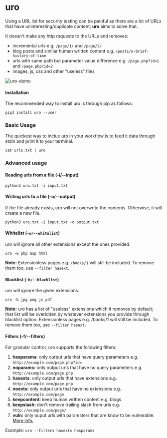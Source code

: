 # uro
Using a URL list for security testing can be painful as there are a lot of URLs that have uninteresting/duplicate content; **uro** aims to solve that.

It doesn't make any http requests to the URLs and removes:
- incremental urls e.g. `/page/1/` and `/page/2/`
- blog posts and similar human written content e.g. `/posts/a-brief-history-of-time`
- urls with same path but parameter value difference e.g. `/page.php?id=1` and `/page.php?id=2`
- images, js, css and other "useless" files

![uro-demo](https://i.ibb.co/x2tWCC5/uro-demo.png)

#### Installation
The recommended way to install uro is through pip as follows:
```
pip3 install uro --user
```

### Basic Usage
The quickest way to inclue uro in your workflow is to feed it data through stdin and print it to your terminal.
```
cat urls.txt | uro
```

### Advanced usage
#### Reading urls from a file (-i/--input)

`python3 uro.txt -i input.txt`

#### Writing urls to a file (-o/--output)
If the file already exists, uro will not overwrite the contents. Otherwise, it will create a new file.

`python3 uro.txt -i input.txt -o output.txt`

#### Whitelist (`-w/--whitelist`)
uro will ignore all other extensions except the ones provided.

`uro -w php asp html`

**Note:** Extensionless pages e.g. `/books/1` will still be included. To remove them too, use  `--filter hasext`.

#### Blacklist (`-b/--blacklist`)
uro will ignore the given extensions.

`uro -b jpg png js pdf`

**Note:** uro has a list of "useless" extensions which it removes by default; that list will be overidden by whatever extensions you provide through blacklist option. Extensionless pages e.g. /books/1 will still be included. To remove them too, use `--filter hasext`.

#### Filters (-f/--filters)
For granular control, uro supports the following filters:

1. **hasparams:** only output urls that have query parameters e.g. `http://example.com/page.php?id=`
2. **noparams:** only output urls that have no query parameters e.g. `http://example.com/page.php`
3. **hasexts:** only output urls that have extensions e.g. `http://example.com/page.php`
4. **noexts:** only output urls that have no extensions e.g. `http://example.com/page`
5. **keepcontent:** keep human written content e.g. blogs.
6. **keepslash:** don't remove trailing slash from urls e.g. `http://example.com/page/`
7. **vuln:** only ouput urls with paramsters that are know to be vulnerable. [More info.](https://github.com/s0md3v/parth)

Example: `uro --filters hasexts hasparams`
